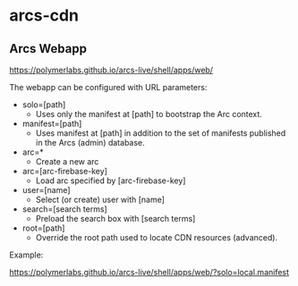 # arcs-cdn

## Arcs Webapp

https://polymerlabs.github.io/arcs-live/shell/apps/web/

The webapp can be configured with URL parameters:

* solo=[path]
  * Uses only the manifest at [path] to bootstrap the Arc context.
* manifest=[path]
  * Uses manifest at [path] in addition to the set of manifests published in the Arcs (admin) database.
* arc=*
  * Create a new arc
* arc=[arc-firebase-key]
  * Load arc specified by [arc-firebase-key]
* user=[name]
  * Select (or create) user with [name]
* search=[search terms]
  * Preload the search box with [search terms]
* root=[path]
  * Override the root path used to locate CDN resources (advanced).

Example:

https://polymerlabs.github.io/arcs-live/shell/apps/web/?solo=local.manifest

